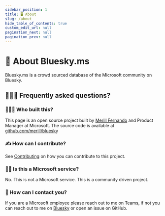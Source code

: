 ```yaml
---
sidebar_position: 1
title: 🖥 About
slug: /about
hide_table_of_contents: true
custom_edit_url: null
pagination_next: null
pagination_prev: null
---
```


# 🦋 About Bluesky.ms

Bluesky.ms is a crowd sourced database of the Microsoft community on Bluesky.


## 🙋🏽‍♀️ Frequently asked questions?

### 👨🏽‍🦲 Who built this?

This page is an open source project built by [Merill Fernando](https://merill.net) and Product Manager at Microsoft. The source code is available at [github.com/merill/bluesky](https://github.com/merill/bluesky)

### ✍️ How can I contribute?

See [Contributing](https://github.com/merill/bluesky#contributing) on how you can contribute to this project.

### 🙅‍♂️ Is this a Microsoft service?

No. This is not a Microsoft service. This is a community driven project.

### 🤙 How can I contact you?

If you are a Microsoft employee please reach out to me on Teams, if not you can reach out to me on [Bluesky](https://bsky.app/profile/merill.net) or open an issue on GitHub.
